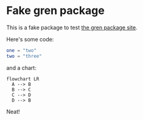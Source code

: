 # Fake gren package

This is a fake package to test [the gren package site](https://packages.gren-lang.org/).

Here's some code:

```elm
one = "two"
two = "three"
```

and a chart:

```mermaid
flowchart LR
  A --> B
  B --> C
  C --> D
  D --> B
```

Neat!
